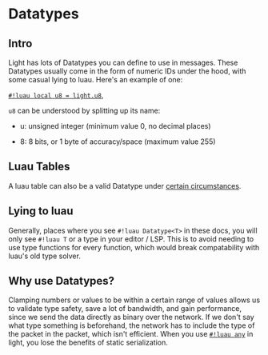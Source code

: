 # Datatypes

## Intro

Light has lots of Datatypes you can define to use in messages.
These Datatypes usually come in the form of numeric IDs under the hood, with some casual lying to luau.
Here's an example of one:

[`#!luau local u8 = light.u8`](./numbers/uints.md),

`u8` can be understood by splitting up its name:

- u: unsigned integer (minimum value 0, no decimal places)

- 8: 8 bits, or 1 byte of accuracy/space (maximum value 255)

## Luau Tables

A luau table can also be a valid Datatype under [certain circumstances](./generics/tables/index.md).

## Lying to luau

Generally, places where you see `#!luau Datatype<T>` in these docs, you will only see `#!luau T` or a type in your
editor / LSP. This is to avoid needing to use type functions for every function, which would break compatability with
luau's old type solver.

## Why use Datatypes?

Clamping numbers or values to be within a certain range of values allows us to validate type safety, save a lot of bandwidth, and gain performance, since we
send the data directly as binary over the network. If we don't say what type something is beforehand, the network has
to include the type of the packet in the packet, which isn't efficient. When you use
[`#!luau any`](./any.md) in light, you lose the benefits of static serialization.
